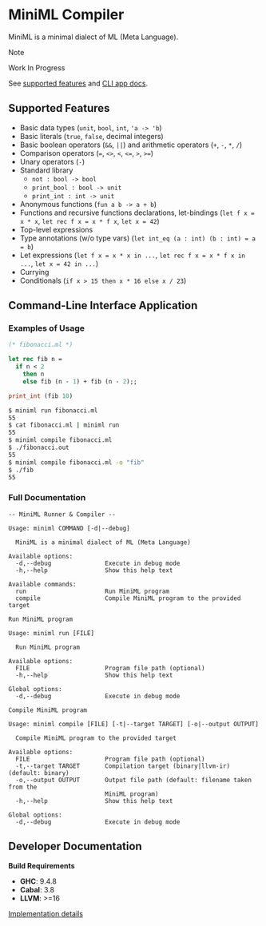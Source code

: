 # MiniML Compiler

MiniML is a minimal dialect of ML (Meta Language).

> [!NOTE]
> Work In Progress
>
> See [supported features](#supported-features) and [CLI app docs](#command-line-interface-application).

## Supported Features

- Basic data types (`unit`, `bool`, `int`, `'a -> 'b`)
- Basic literals (`true`, `false`, decimal integers)
- Basic boolean operators (`&&`, `||`) and arithmetic operators (`+`, `-`, `*`, `/`)
- Comparison operators (`=`, `<>`, `<`, `<=`, `>`, `>=`)
- Unary operators (`-`)
- Standard library
  - `not : bool -> bool`
  - `print_bool : bool -> unit`
  - `print_int : int -> unit`
- Anonymous functions (`fun a b -> a + b`)
- Functions and recursive functions declarations, let-bindings (`let f x = x * x`, `let rec f x = x * f x`, `let x = 42`)
- Top-level expressions
- Type annotations (w/o type vars) (`let int_eq (a : int) (b : int) = a = b`)
- Let expressions (`let f x = x * x in ...`, `let rec f x = x * f x in ...`, `let x = 42 in ...`)
- Currying
- Conditionals (`if x > 15 then x * 16 else x / 23`)

## Command-Line Interface Application

### Examples of Usage

```ocaml
(* fibonacci.ml *)

let rec fib n =
  if n < 2
    then n
    else fib (n - 1) + fib (n - 2);;

print_int (fib 10)
```

```bash
$ miniml run fibonacci.ml
55
$ cat fibonacci.ml | miniml run
55
$ miniml compile fibonacci.ml
$ ./fibonacci.out
55
$ miniml compile fibonacci.ml -o "fib"
$ ./fib
55
```

### Full Documentation

```
-- MiniML Runner & Compiler --

Usage: miniml COMMAND [-d|--debug]

  MiniML is a minimal dialect of ML (Meta Language)

Available options:
  -d,--debug               Execute in debug mode
  -h,--help                Show this help text

Available commands:
  run                      Run MiniML program
  compile                  Compile MiniML program to the provided target
```

```
Run MiniML program

Usage: miniml run [FILE]

  Run MiniML program

Available options:
  FILE                     Program file path (optional)
  -h,--help                Show this help text

Global options:
  -d,--debug               Execute in debug mode
```

```
Compile MiniML program

Usage: miniml compile [FILE] [-t|--target TARGET] [-o|--output OUTPUT]

  Compile MiniML program to the provided target

Available options:
  FILE                     Program file path (optional)
  -t,--target TARGET       Compilation target (binary|llvm-ir) (default: binary)
  -o,--output OUTPUT       Output file path (default: filename taken from the
                           MiniML program)
  -h,--help                Show this help text

Global options:
  -d,--debug               Execute in debug mode
```

## Developer Documentation

**Build Requirements**

- **GHC**: 9.4.8
- **Cabal**: 3.8
- **LLVM**: >=16

[Implementation details](docs/dev/impl.md)
